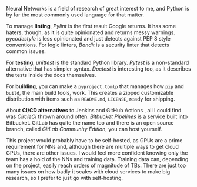 Neural Networks is a field of research of great interest to me, and Python is by far the most commonly used language for that matter.

To manage **linting**, *Pylint* is the first result Google returns. It has some haters, though, as it is quite opinionated and returns messy warnings. *pycodestyle* is less opinionated and just detects against PEP 8 style conventions. For logic linters, *Bandit* is a security linter that detects common issues. 

For **testing**, *unittest* is the standard Python library. *Pytest* is a non-standard alternative that has simpler syntax. *Doctest* is interesting too, as it describes the tests inside the docs themselves.

For **building**, you can make a `pyproject.tomlp` that manages how `pip` and `build`, the main build tools, work. This creates a zipped customizable distribution with items such as `README.md`, `LICENSE`, ready for shipping.

About **CI/CD alternatives** to Jenkins and GitHub Actions , all I could find was *CircleCi* thrown around often. *Bitbucket Pipelines* is a service built into Bitbucket. GitLab has quite the name too and there is an open source branch, called *GitLab Community Edition*, you can host yourself.

This project would probably have to be self-hosted, as GPUs are a prime requirement for NNs and, although there are multiple ways to get cloud GPUs, there are other issues. I would feel more confident knowing only the team has a hold of the NNs and training data. Training data can, depending on the project, easily reach orders of magnitude of TBs. There are just too many issues on how badly it scales with cloud services to make big research, so I prefer to just go with self-hosting.
